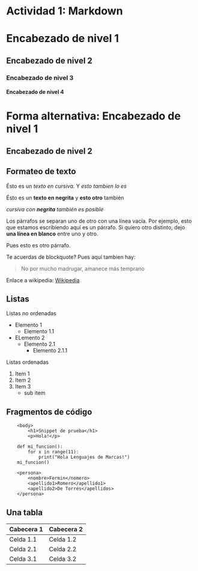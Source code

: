 # Actividad 1: Markdown
# Encabezado de nivel 1

## Encabezado de nivel 2
### Encabezado de  nivel 3
#### **Encabezado de nivel 4**

Forma alternativa: Encabezado de nivel 1
=
Encabezado de nivel 2
-
Formateo de texto 
-
Ésto es un *texto en cursiva.* Y *esto tambien lo es*

Ésto es un **texto en negrita** y **esto otro** también

*cursiva con **negrita** también es posible*

Los párrafos se separan uno de otro con una línea vacía. Por ejemplo, esto que estamos escribiendo aquí es un párrafo. Si quiero otro distinto, dejo **una línea en blanco** entre uno y otro.

Pues esto es otro párrafo.

Te acuerdas de blockquote? Pues aquí tambien hay:
> No por mucho madrugar, amanece más temprano

Enlace a wikipedia: [Wikipedia](https://www.wikipedia.org)

## Listas
Listas no ordenadas
* Elemento 1
    * Elemento 1.1
* ELemento 2
    * Elemento 2.1
        * Elemento 2.1.1

Listas ordenadas
1. Item 1
2. Item 2
3. Item 3
    * sub item

## Fragmentos de código

```
    <body>
        <h1>Snippet de prueba</h1>
        <p>Hola!</p>
```
```
    def mi_funcion():
        for x in range(11):
            print("Hola Lenguajes de Marcas!")
    mi_funcion()
```
```
    <persona>
        <nombre>Fermin</nomero>
        <apellido1>Romero</apellido1>
        <apellido2>De Torres</apellidos>
    </persona>
```

## Una tabla

| Cabecera 1 | Cabecera 2 |
|-----------|-------------|
|  Celda 1.1 |  Celda 1.2 |
|  Celda 2.1 |  Celda 2.2 |
|  Celda 3.1 |  Celda 3.2 |

